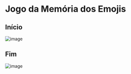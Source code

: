 # Jogo da Memória dos Emojis

## Início
![image](https://github.com/LucasBorgesDeCarvalho/jogo-da-memoria-dos-emojis/assets/105558309/3f3449c6-56ae-42e6-b054-817f789e55bf)

## Fim
![image](https://github.com/LucasBorgesDeCarvalho/jogo-da-memoria-dos-emojis/assets/105558309/b84e5483-3227-45b6-81b2-a898907e2b5c)


